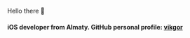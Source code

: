 Hello there 👋

#### iOS developer from Almaty. GitHub personal profile: [vikgor](https://github.com/vikgor)
